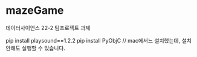 # mazeGame
데이터사이언스 22-2 팀프로젝트 과제

pip install playsound==1.2.2
pip install PyObjC // mac에서느 설치했는데, 설치안해도 실행할 수 있습니다.

